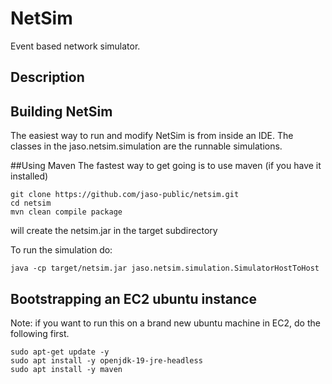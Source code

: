 # NetSim
Event based network simulator.

## Description

## Building NetSim
The easiest way to run and modify NetSim is from inside an IDE.
The classes in the jaso.netsim.simulation are the runnable simulations.


##Using Maven
The fastest way to get going is to use maven (if you have it installed)

```
git clone https://github.com/jaso-public/netsim.git
cd netsim
mvn clean compile package
```
will create the netsim.jar in the target subdirectory


To run the simulation do:

``` 
java -cp target/netsim.jar jaso.netsim.simulation.SimulatorHostToHost
```

## Bootstrapping an EC2 ubuntu instance
Note: if you want to run this on a brand new ubuntu machine in EC2, do the following first.

```
sudo apt-get update -y
sudo apt install -y openjdk-19-jre-headless
sudo apt install -y maven
```
